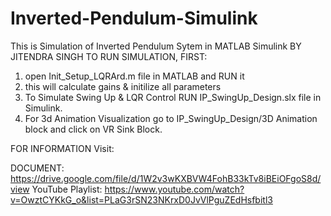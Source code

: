 # Inverted-Pendulum-Simulink
This is Simulation of Inverted Pendulum Sytem in MATLAB Simulink
BY JITENDRA SINGH
TO RUN SIMULATION, FIRST:
1. open Init_Setup_LQRArd.m file in MATLAB and RUN it
2. this will calculate gains & initilize all parameters 
3. To Simulate Swing Up & LQR Control RUN IP_SwingUp_Design.slx file in Simulink.
4. For 3d Animation Visualization go to IP_SwingUp_Design/3D Animation block and click on VR Sink Block.

FOR INFORMATION Visit: 

DOCUMENT: https://drive.google.com/file/d/1W2v3wKXBVW4FohB33kTv8iBEiOFgoS8d/view
YouTube Playlist: https://www.youtube.com/watch?v=OwztCYKkG_o&list=PLaG3rSN23NKrxD0JvVlPguZEdHsfbitl3
